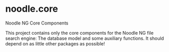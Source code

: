 noodle.core
===========

Noodle NG Core Components

This project contains only the core components for the Noodle NG file search engine:
The database model and some auxiliary functions.
It should depend on as little other packages as possible!
